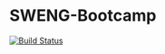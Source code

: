 # SWENG-Bootcamp

[![Build Status](https://travis-ci.org/AntonRagot/SWENG-Bootcamp.svg?branch=master)](https://travis-ci.org/AntonRagot/SWENG-Bootcamp)